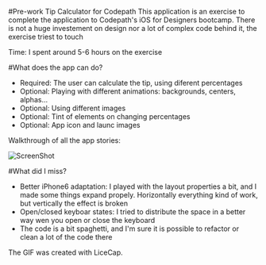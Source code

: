 #Pre-work Tip Calculator for Codepath
This application is an exercise to complete the application to Codepath's iOS for Designers bootcamp. There is not a huge investement on design nor a lot of complex code behind it, the exercise triest to touch

Time: I spent around 5-6 hours on the exercise

#What does the app can do?

-  Required: The user can calculate the tip, using diferent percentages
-  Optional: Playing with different animations: backgrounds, centers, alphas...
-  Optional: Using different images
-  Optional: Tint of elements on changing percentages
-  Optional: App icon and launc images

Walkthrough of all the app stories:

![ScreenShot](https://github.com/doubleola/codepath-tip-calculator/blob/master/ola_carousel_assignment.gif)


#What did I miss?

- Better iPhone6 adaptation: I played with the layout properties a bit, and I made some things expand propely. Horizontally everything kind of work, but vertically the effect is broken
- Open/closed keyboar states: I tried to distribute the space in a better way wen you open or close the keyboard
- The code is a bit spaghetti, and I'm sure it is possible to refactor or clean a lot of the code there

The GIF was created with LiceCap.
